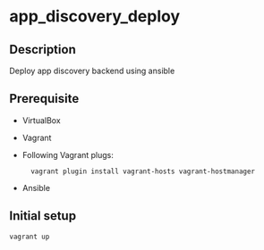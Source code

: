 # app_discovery_deploy

## Description
Deploy app discovery backend using ansible

## Prerequisite
- VirtualBox
- Vagrant
- Following Vagrant plugs:

        vagrant plugin install vagrant-hosts vagrant-hostmanager

- Ansible

## Initial setup

    vagrant up
